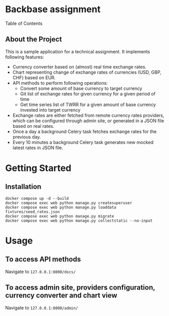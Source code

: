 # Backbase assignment

Table of Contents

## About the Project

This is a sample application for a technical assignment.
It implements following features:
* Currency converter based on (almost) real time exchange rates.
* Chart representing change of exchange rates of currencies (USD, GBP, CHF) based on EUR.
* API methods to perform following operations:
  * Convert some amount of base currency to target currency
  * Git list of exchange rates for given currency for a given period of time
  * Get time series list of TWRR for a given amount of base currency invested into target currency
* Exchange rates are either fetched from remote currency rates providers, 
  which can be configured through admin site, or generated in a JSON file based on real rates.
* Once a day a background Celery task fetches exchange rates for the previous day.
* Every 10 minutes a background Celery task generates new mocked latest rates in JSON file.


# Getting Started

## Installation
```
docker compose up -d --build
docker compose exec web python manage.py createsuperuser
docker compose exec web python manage.py loaddata fixtures/seed_rates.json
docker compose exec web python manage.py migrate
docker compose exec web python manage.py collectstatic --no-input
```


# Usage

## To access API methods
Navigate to `127.0.0.1:8000/docs/`

## To access admin site, providers configuration, currency converter and chart view
Navigate to `127.0.0.1:8000/admin/`

